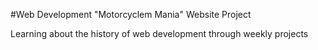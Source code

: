 #Web Development "Motorcyclem Mania" Website Project

Learning about the history of web development through weekly projects
